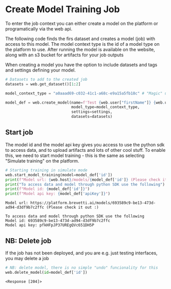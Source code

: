 #  Create Model Training Job
To enter the job context you can either create a model on the platform or programatically via the web api.

The following code finds the firs dataset and creates a model (job) with access to this model.
The model context type is the id of a model type on the platform to use.
After running the model is available on the website, along with an s3 bucket for artifacts for your job outputs


When creating a model you have the option to include datasets and tags and settings defining your model.


```python
# Datasets to add to the created job
datasets = web.get_dataset()[1:2]

model_context_type = "a0aaad69-c032-41c1-a68c-e9a15a5fb18c" # "Magic" undocumented uId of *external* job model type

model_def = web.create_model(name=f'Test {web.user["firstName"]} {web.user["lastName"]}',
                             model_type=model_context_type,
                             settings=settings,
                             datasets=datasets)
```

## Start job

The model id and the model api key gives you access to use the python sdk to access data, and to upload artifacts and lots of other cool stuff. To enable this, we need to start model training - this is the same as selecting "Simulate training" on the platform.


```python
# Starting training in simulate mode
web.start_model_training(model=model_def['id'])
print(f"Model url: {web.host}/models/{model_def['id']} (Please check it out :)\n")
print("To access data and model through python SDK use the following")
print(f"Model id: {model_def['id']}")
print(f"Model api key: {model_def['apiKey']}")
```

    Model url: https://platform.brevetti.ai/models/693589c9-be13-473d-ad94-d3df9b7c2ffc (Please check it out :)
    
    To access data and model through python SDK use the following
    Model id: 693589c9-be13-473d-ad94-d3df9b7c2ffc
    Model api key: pfkHFpJP37UREgQVc651DH5P


## NB: Delete job
If the job has not been deployed, and you are e.g. just testing interfaces, you may delete a job


```python
# NB: delete model, there is no simple "undo" funcionality for this
web.delete_model(id=model_def['id'])
```




    <Response [204]>


